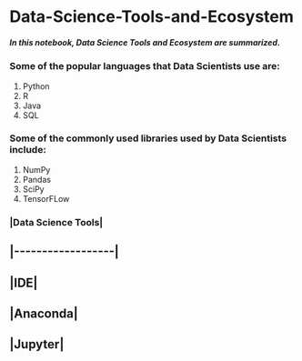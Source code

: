 # Data-Science-Tools-and-Ecosystem
##### *In this notebook, Data Science Tools and Ecosystem are summarized.*
### Some of the popular languages that Data Scientists use are:
1. Python
2. R
3. Java
4. SQL

### Some of the commonly used libraries used by Data Scientists include:
1. NumPy
2. Pandas
3. SciPy
4. TensorFLow

### |Data Science Tools|
##  |------------------|
##  |IDE|
##  |Anaconda|
##  |Jupyter|
    
